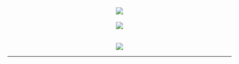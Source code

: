 
<!-- profile: yejii-gim/yejii-gim -->

<!-- 헤더 -->
<div align="center">
  <img src="https://readme-typing-svg.demolab.com?font=Inter&weight=700&size=30&pause=800&center=true&vCenter=true&width=800&lines=Hi%2C+I'm+YEJI+%F0%9F%8E%AE;" />
  <br/>

  <br/>

  <!-- 상단 버튼(팔로워/방문자/블로그) -->
 <a href="https://code-piggy.tistory.com/">
  <img src="https://img.shields.io/badge/Dev%20Log-Tistory-FF5A4A?style=for-the-badge&logo=tistory&logoColor=white" />
</a>
</div>

 <br/>
<!-- 스택 아이콘 -->

<p align="center">
  <img src="https://skillicons.dev/icons?i=unity,cs,git,github&perline=9" />
</p>

---

